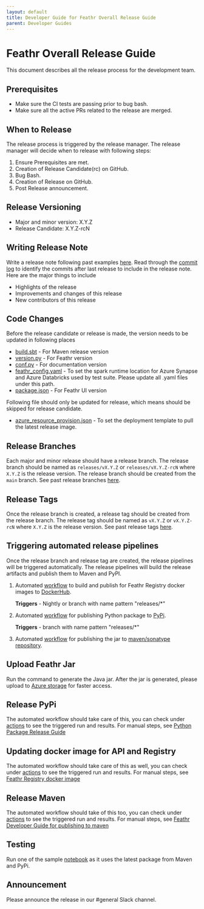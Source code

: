 ```yaml
---
layout: default
title: Developer Guide for Feathr Overall Release Guide
parent: Developer Guides
---
```


# Feathr Overall Release Guide

This document describes all the release process for the development team.

## Prerequisites

- Make sure the CI tests are passing prior to bug bash.
- Make sure all the active PRs related to the release are merged.

## When to Release

The release process is triggered by the release manager. The release manager will decide when to release with following steps:

1. Ensure Prerequisites are met.
2. Creation of Release Candidate(rc) on GitHub.
3. Bug Bash.
4. Creation of Release on GitHub.
5. Post Release announcement.

## Release Versioning

- Major and minor version: X.Y.Z
- Release Candidate: X.Y.Z-rcN

## Writing Release Note

Write a release note following past examples [here](https://github.com/feathr-ai/feathr/releases).
Read through the [commit log](https://github.com/feathr-ai/feathr/commits/main) to identify the commits after last release to include in the release note. Here are the major things to include

- Highlights of the release
- Improvements and changes of this release
- New contributors of this release

## Code Changes

Before the release candidate or release is made, the version needs to be updated in following places

- [build.sbt](https://github.com/feathr-ai/feathr/blob/main/build.sbt#L3) - For Maven release version
- [version.py](https://github.com/feathr-ai/feathr/blob/main/feathr_project/feathr/version.py#L1) - For Feathr version
- [conf.py](https://github.com/feathr-ai/feathr/blob/main/feathr_project/docs/conf.py#L27) - For documentation version
- [feathr_config.yaml](https://github.com/feathr-ai/feathr/blob/main/feathr_project/test/test_user_workspace/feathr_config.yaml#L84) - To set the spark runtime location for Azure Synapse and Azure Databricks used by test suite. Please update all .yaml files under this path.
- [package.json](https://github.com/feathr-ai/feathr/blob/main/ui/package.json#L3) - For Feathr UI version

Following file should only be updated for release, which means should be skipped for release candidate.

- [azure_resource_provision.json](https://github.com/feathr-ai/feathr/blob/main/docs/how-to-guides/azure_resource_provision.json#L114) - To set the deployment template to pull the latest release image.

## Release Branches

Each major and minor release should have a release branch. The release branch should be named as `releases/vX.Y.Z` or `releases/vX.Y.Z-rcN` where `X.Y.Z` is the release version. The release branch should be created from the `main` branch. See past release branches [here](https://github.com/feathr-ai/feathr/branches/all?query=releases).

## Release Tags

Once the release branch is created, a release tag should be created from the release branch. The release tag should be named as `vX.Y.Z` or `vX.Y.Z-rcN` where `X.Y.Z` is the release version. See past release tags [here](https://github.com/feathr-ai/feathr/tags).

## Triggering automated release pipelines

Once the release branch and release tag are created, the release pipelines will be triggered automatically. The release pipelines will build the release artifacts and publish them to Maven and PyPI.

1. Automated [workflow](https://github.com/feathr-ai/feathr/blob/main/.github/workflows/docker-publish.yml) to build and publish for Feathr Registry docker images to [DockerHub](https://hub.docker.com/r/feathrfeaturestore/feathr-registry/tags).

    **Triggers** - Nightly or branch with name pattern "releases/*"

2. Automated [workflow](https://github.com/feathr-ai/feathr/blob/main/.github/workflows/publish-to-pypi.yml) for publishing Python package to [PyPi](https://pypi.org/project/feathr/).

    **Triggers** - branch with name pattern "releases/*"

3. Automated [workflow](https://github.com/feathr-ai/feathr/blob/main/.github/workflows/publish-to-maven.yml) for publishing the jar to [maven/sonatype repository](https://oss.sonatype.org/).

## Upload Feathr Jar

Run the command to generate the Java jar. After the jar is generated, please upload to [Azure storage](https://ms.portal.azure.com/#view/Microsoft_Azure_Storage/ContainerMenuBlade/~/overview/storageAccountId/%2Fsubscriptions%2Fa6c2a7cc-d67e-4a1a-b765-983f08c0423a%2FresourceGroups%2Fazurefeathrintegration%2Fproviders%2FMicrosoft.Storage%2FstorageAccounts%2Fazurefeathrstorage/path/public/etag/%220x8D9E6F64D62D599%22/defaultEncryptionScope/%24account-encryption-key/denyEncryptionScopeOverride//defaultId//publicAccessVal/Container) for faster access.

## Release PyPi

The automated workflow should take care of this, you can check under [actions](https://github.com/feathr-ai/feathr/actions/workflows/publish-to-pypi.yml) to see the triggered run and results. For manual steps, see [Python Package Release Guide](https://feathr-ai.github.io/feathr/dev_guide/python_package_release.html)

## Updating docker image for API and Registry

The automated workflow should take care of this as well, you can check under [actions](https://github.com/feathr-ai/feathr/actions/workflows/docker-publish.yml) to see the triggered run and results. For manual steps, see [Feathr Registry docker image](https://feathr-ai.github.io/feathr/dev_guide/build-and-push-feathr-registry-docker-image.html)

## Release Maven

The automated workflow should take of this too, you can check under [actions](https://github.com/feathr-ai/feathr/blob/main/.github/workflows/publish-to-maven.yml) to see the triggered run and results. For manual steps, see [Feathr Developer Guide for publishing to maven](https://feathr-ai.github.io/feathr/dev_guide/publish_to_maven.html)

## Testing

Run one of the sample [notebook](https://github.com/feathr-ai/feathr/blob/main/docs/samples/azure_synapse/product_recommendation_demo.ipynb) as it uses the latest package from Maven and PyPi.

## Announcement

Please announce the release in our #general Slack channel.
